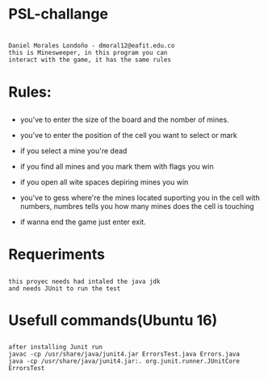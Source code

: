 # PSL-challange<h1>
	Daniel Morales Londoño - dmoral12@eafit.edu.co
	this is Minesweeper, in this program you can
	interact with the game, it has the same rules 
# Rules:<h2> 
* you've to enter the size of the board and
	the nomber of mines.

* you've to enter the position of the cell
	you want to select or mark

* if you select a mine you're dead

* if you find all mines and you mark them
	with flags you win

* if you open all wite spaces depiring mines
	you win

* you've to gess where're the mines located
	suporting you in the cell with numbers,
	numbres tells you how many mines
	does the cell is touching

* if wanna end the game just enter exit.	

# Requeriments<h2>
	this proyec needs had intaled the java jdk
	and needs JUnit to run the test

# Usefull commands(Ubuntu 16)<h2>
	after installing Junit run
	javac -cp /usr/share/java/junit4.jar ErrorsTest.java Errors.java
	java -cp /usr/share/java/junit4.jar:. org.junit.runner.JUnitCore ErrorsTest	
